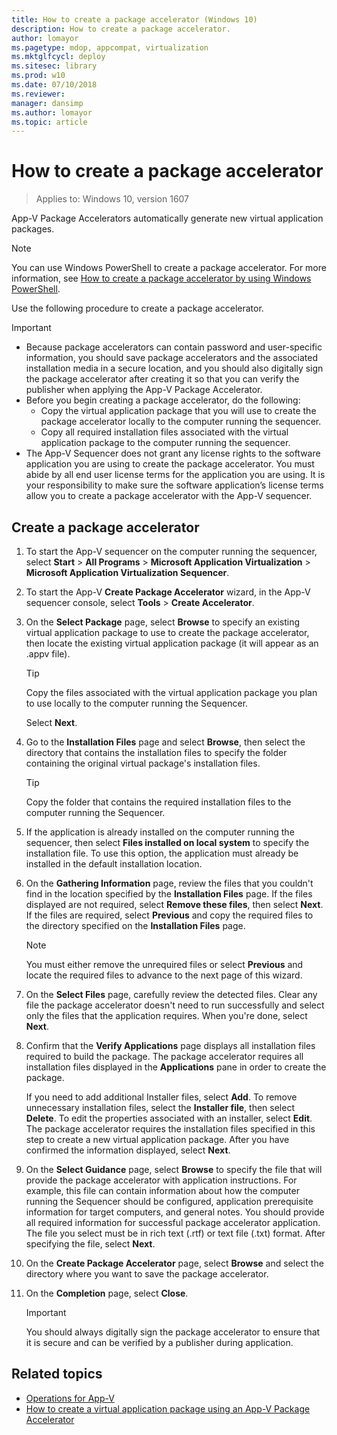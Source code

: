 ```yaml
---
title: How to create a package accelerator (Windows 10)
description: How to create a package accelerator.
author: lomayor
ms.pagetype: mdop, appcompat, virtualization
ms.mktglfcycl: deploy
ms.sitesec: library
ms.prod: w10
ms.date: 07/10/2018
ms.reviewer: 
manager: dansimp
ms.author: lomayor
ms.topic: article
---
```

# How to create a package accelerator

>Applies to: Windows 10, version 1607

App-V Package Accelerators automatically generate new virtual application packages.

>[!NOTE]
>You can use Windows PowerShell to create a package accelerator. For more information, see [How to create a package accelerator by using Windows PowerShell](appv-create-a-package-accelerator-with-powershell.md).

Use the following procedure to create a package accelerator.

>[!IMPORTANT]
>
>- Because package accelerators can contain password and user-specific information, you should save package accelerators and the associated installation media in a secure location, and you should also digitally sign the package accelerator after creating it so that you can verify the publisher when applying the App-V Package Accelerator.
>- Before you begin creating a package accelerator, do the following:
>     - Copy the virtual application package that you will use to create the package accelerator locally to the computer running the sequencer.
>     - Copy all required installation files associated with the virtual application package to the computer running the sequencer.
>- The App-V Sequencer does not grant any license rights to the software application you are using to create the package accelerator. You must abide by all end user license terms for the application you are using. It is your responsibility to make sure the software application’s license terms allow you to create a package accelerator with the App-V sequencer.

## Create a package accelerator

1. To start the App-V sequencer on the computer running the sequencer, select **Start** > **All Programs** > **Microsoft Application Virtualization** > **Microsoft Application Virtualization Sequencer**.

2. To start the App-V **Create Package Accelerator** wizard, in the App-V sequencer console, select **Tools** > **Create Accelerator**.

3. On the **Select Package** page, select **Browse** to specify an existing virtual application package to use to create the package accelerator, then locate the existing virtual application package (it will appear as an .appv file).

    >[!TIP]
    >Copy the files associated with the virtual application package you plan to use locally to the computer running the Sequencer.

    Select **Next**.

4. Go to the **Installation Files** page and select **Browse**, then select the directory that contains the installation files to specify the folder containing the original virtual package's installation files.

    >[!TIP]
    >Copy the folder that contains the required installation files to the computer running the Sequencer.

5. If the application is already installed on the computer running the sequencer, then select **Files installed on local system** to specify the installation file. To use this option, the application must already be installed in the default installation location.

6. On the **Gathering Information** page, review the files that you couldn't find in the location specified by the **Installation Files** page. If the files displayed are not required, select **Remove these files**, then select **Next**. If the files are required, select **Previous** and copy the required files to the directory specified on the **Installation Files** page.

   > [!NOTE]
    >You must either remove the unrequired files or select **Previous** and locate the required files to advance to the next page of this wizard.

7. On the **Select Files** page, carefully review the detected files. Clear any file the package accelerator doesn't need to run successfully and select only the files that the application requires. When you're done, select **Next**.

8. Confirm that the **Verify Applications** page displays all installation files required to build the package. The package accelerator requires all installation files displayed in the **Applications** pane in order to create the package.

    If you need to add additional Installer files, select **Add**. To remove unnecessary installation files, select the **Installer file**, then select **Delete**. To edit the properties associated with an installer, select **Edit**. The package accelerator requires the installation files specified in this step to create a new virtual application package. After you have confirmed the information displayed, select **Next**.

9. On the **Select Guidance** page, select **Browse** to specify the file that will provide the package accelerator with application instructions. For example, this file can contain information about how the computer running the Sequencer should be configured, application prerequisite information for target computers, and general notes. You should provide all required information for successful package accelerator application. The file you select must be in rich text (.rtf) or text file (.txt) format. After specifying the file, select **Next**.

10. On the **Create Package Accelerator** page, select **Browse** and select the directory where you want to save the package accelerator.

11. On the **Completion** page, select **Close**.

    >[!IMPORTANT]
    >You should always digitally sign the package accelerator to ensure that it is secure and can be verified by a publisher during application.





## Related topics

- [Operations for App-V](appv-operations.md)
- [How to create a virtual application package using an App-V Package Accelerator](appv-create-a-virtual-application-package-package-accelerator.md)
